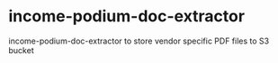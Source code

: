 # income-podium-doc-extractor
income-podium-doc-extractor to store vendor specific PDF files to S3 bucket
